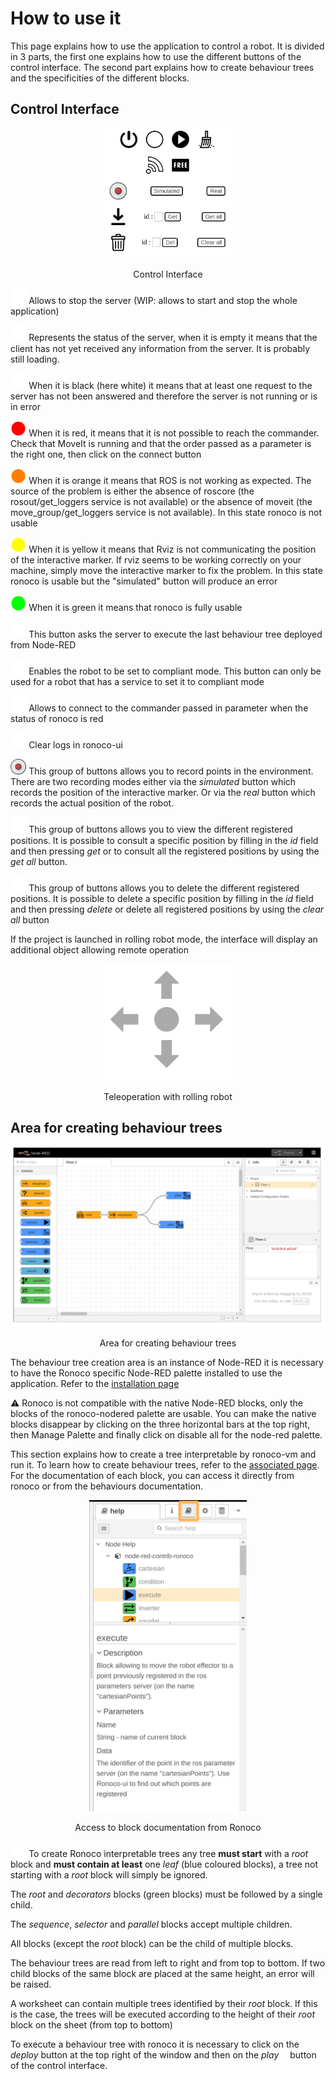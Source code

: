 # How to use it

This page explains how to use the application to control a robot. It is divided in 3 parts, the first one explains how to use the different buttons of the control interface. The second part explains how to create behaviour trees and the specificities of the different blocks.

## Control Interface

<center>
<img src="../static/boutons-ui.png" width="40%" ></img>

Control Interface
</center>


<img src="../static/shutdown.svg" width="5%"></img> Allows to stop the server (WIP: allows to start and stop the whole application)

<img src="../static/circle.svg" width="5%"></img> Represents the status of the server, when it is empty it means that the client has not yet received any information from the server. It is probably still loading.

<img src="../static/circle_black.svg" width="5%"></img> When it is black (here white) it means that at least one request to the server has not been answered and therefore the server is not running or is in error


<img src="../static/circle_red.svg" width="5%"></img> When it is red, it means that it is not possible to reach the commander. Check that MoveIt is running and that the order passed as a parameter is the right one, then click on the connect button

<img src="../static/circle_orange.svg" width="5%"></img> When it is orange it means that ROS is not working as expected. The source of the problem is either the absence of roscore (the rosout/get_loggers service is not available) or the absence of moveit (the move_group/get_loggers service is not available). In this state ronoco is not usable

<img src="../static/circle_yellow.svg" width="5%"></img> When it is yellow it means that Rviz is not communicating the position of the interactive marker. If rviz seems to be working correctly on your machine, simply move the interactive marker to fix the problem. In this state ronoco is usable but the "simulated" button will produce an error

<img src="../static/circle_green.svg" width="5%"></img> When it is green it means that ronoco is fully usable

<img src="../static/play.svg" width="5%"></img> This button asks the server to execute the last behaviour tree deployed from Node-RED

<img src="../static/free.svg" width="5%"></img> Enables the robot to be set to compliant mode. This button can only be used for a robot that has a service to set it to compliant mode

<img src="../static/connect.svg" width="5%"></img> Allows to connect to the commander passed in parameter when the status of ronoco is red

<img src="../static/clear.svg" width="5%"></img> Clear logs in ronoco-ui

<img src="../static/record.svg" width="5%"></img> This group of buttons allows you to record points in the environment. There are two recording modes either via the *simulated* button which records the position of the interactive marker. Or via the *real* button which records the actual position of the robot.

<img src="../static/get.svg" width="5%"></img> This group of buttons allows you to view the different registered positions. It is possible to consult a specific position by filling in the *id* field and then pressing *get* or to consult all the registered positions by using the *get all* button.

<img src="../static/trash.svg" width="5%"></img> This group of buttons allows you to delete the different registered positions. It is possible to delete a specific position by filling in the *id* field and then pressing *delete* or delete all registered positions by using the *clear all* button

If the project is launched in rolling robot mode, the interface will display an additional object allowing remote operation

<center>
<img src="../static/teleoperation.png" width="40%" ></img>

Teleoperation with rolling robot
</center>


## Area for creating behaviour trees

<center>
<img src="../static/areaBT.png" width="100%" ></img>

Area for creating behaviour trees
</center>

The behaviour tree creation area is an instance of Node-RED it is necessary to have the Ronoco specific Node-RED palette installed to use the application. Refer to the [installation page](installation.md)

⚠️ Ronoco is not compatible with the native Node-RED blocks, only the blocks of the ronoco-nodered palette are usable. You can make the native blocks disappear by clicking on the three horizontal bars at the top right, then Manage Palette and finally click on disable all for the node-red palette.

This section explains how to create a tree interpretable by ronoco-vm and run it. To learn how to create behaviour trees, refer to the [associated page](bt.md). For the documentation of each block, you can access it directly from ronoco or from the behaviours documentation.

<center>
<img src="../static/doc.png" width="50%" ></img>

Access to block documentation from Ronoco
</center>

<img src="../static/nodered/root.svg" width="5%" ></img> To create Ronoco interpretable trees any tree **must start** with a *root* block and **must contain at least** one *leaf* (blue coloured blocks), a tree not starting with a *root* block will simply be ignored.

The *root* and *decorators* blocks (green blocks) must be followed by a single child.

The *sequence*, *selector* and *parallel* blocks accept multiple children.

All blocks (except the *root* block) can be the child of multiple blocks.

The behaviour trees are read from left to right and from top to bottom. If two child blocks of the same block are placed at the same height, an error will be raised.

A worksheet can contain multiple trees identified by their *root* block. If this is the case, the trees will be executed according to the height of their *root* block on the sheet (from top to bottom)

To execute a behaviour tree with ronoco it is necessary to click on the *deploy* button at the top right of the window and then on the *play* <img src="../static/play.svg" width="2%" ></img> button of the control interface.